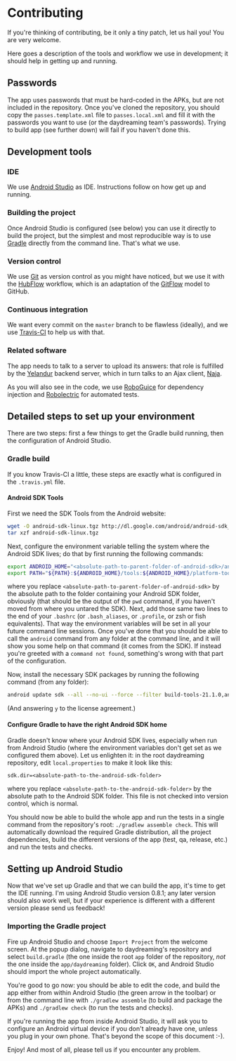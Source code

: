 # Contributing

If you're thinking of contributing, be it only a tiny patch, let us hail you!
You are very welcome.

Here goes a description of the tools and workflow we use in development; it
should help in getting up and running.

## Passwords

The app uses passwords that must be hard-coded in the APKs, but are not included
in the repository. Once you've cloned the repository, you should copy the
`passes.template.xml` file to `passes.local.xml` and fill it with the passwords
you want to use (or the daydreaming team's passwords). Trying to build app (see
further down) will fail if you haven't done this.

## Development tools

### IDE

We use [Android
Studio](https://developer.android.com/sdk/installing/studio.html) as IDE.
Instructions follow on how get up and running.

### Building the project

Once Android Studio is configured (see below) you can use it directly to build
the project, but the simplest and most reproducible way is to use
[Gradle](http://www.gradle.org/) directly from the command line. That's what we
use.

### Version control

We use [Git](http://git-scm.com/) as version control as you might have noticed,
but we use it with the
[HubFlow](http://dev.datasift.com/blog/hubflow-github-and-gitflow-model-together)
workflow, which is an adaptation of the
[GitFlow](http://nvie.com/posts/a-successful-git-branching-model/) model to
GitHub.

### Continuous integration

We want every commit on the `master` branch to be flawless (ideally), and we use
[Travis-CI](http://about.travis-ci.org/) to help us with that.

### Related software

The app needs to talk to a server to upload its answers: that role is fulfilled
by the [Yelandur](https://github.com/wehlutyk/yelandur) backend server, which in
turn talks to an Ajax client, [Naja](https://github.com/wehlutyk/naja).

As you will also see in the code, we use
[RoboGuice](https://github.com/roboguice/roboguice) for dependency injection and
[Robolectric](http://pivotal.github.io/robolectric/) for automated tests.

## Detailed steps to set up your environment

There are two steps: first a few things to get the Gradle build running, then
the configuration of Android Studio.

### Gradle build

If you know Travis-CI a little, these steps are exactly what is configured in
the `.travis.yml` file.

#### Android SDK Tools

First we need the SDK Tools from the Android website:

```sh
wget -O android-sdk-linux.tgz http://dl.google.com/android/android-sdk_r22.6.2-linux.tgz
tar xzf android-sdk-linux.tgz
```

Next, configure the environment variable telling the system where the
Android SDK lives; do that by first running the following commands:

```sh
export ANDROID_HOME="<absolute-path-to-parent-folder-of-android-sdk>/android-sdk-linux"
export PATH="${PATH}:${ANDROID_HOME}/tools:${ANDROID_HOME}/platform-tools:${ANDROID_HOME}/build-tools/21.1.0"
```

where you replace `<absolute-path-to-parent-folder-of-android-sdk>` by the
absolute path to the folder containing your Android SDK folder, obviously (that
should be the output of the `pwd` command, if you haven't moved from where you
untared the SDK). Next, add those same two lines to the end of your `.bashrc`
(or `.bash_aliases`, or `.profile`, or zsh or fish equivalents). That way the
environment variables will be set in all your future command line sessions. Once
you've done that you should be able to call the `android` command from any
folder at the command line, and it will show you some help on that command (it
comes from the SDK). If instead you're greeted with a `command not found`,
something's wrong with that part of the configuration.

Now, install the necessary SDK packages by running the following command
(from any folder):

```sh
android update sdk --all --no-ui --force --filter build-tools-21.1.0,android-21,platform-tools,extra-android-support,extra-android-m2repository
```

(And answering `y` to the license agreement.)

#### Configure Gradle to have the right Android SDK home

Gradle doesn't know where your Android SDK lives, especially when run from
Android Studio (where the environment variables don't get set as we configured
them above). Let us enlighten it: in the root daydreaming repository, edit
`local.properties` to make it look like this:

```
sdk.dir=<absolute-path-to-the-android-sdk-folder>
```

where you replace `<absolute-path-to-the-android-sdk-folder>` by the absolute
path to the Android SDK folder. This file is not checked into version control,
which is normal.

You should now be able to build the whole app and run the tests in a single
command from the repository's root: `./gradlew assemble check`. This will
automatically download the required Gradle distribution, all the project
dependencies, build the different versions of the app (test, qa, release, etc.)
and run the tests and checks.

## Setting up Android Studio

Now that we've set up Gradle and that we can build the app, it's time to get the
IDE running. I'm using Android Studio version 0.8.1; any later version should
also work well, but if your experience is different with a different version
please send us feedback!

### Importing the Gradle project

Fire up Android Studio and choose `Import Project` from the welcome screen. At
the popup dialog, navigate to daydreaming's repository and select `build.gradle`
(the one inside the root `app` folder of the repository, *not* the one inside
the `app/daydreaming` folder). Click `OK`, and Android Studio should import the
whole project automatically.

You're good to go now: you should be able to edit the code, and build the app
either from within Android Studio (the green arrow in the toolbar) or from the
command line with `./gradlew assemble` (to build and package the APKs) and
`./gradlew check` (to run the tests and checks).

If you're running the app from inside Android Studio, it will ask you to
configure an Android virtual device if you don't already have one, unless you
plug in your own phone.  That's beyond the scope of this document :-).

Enjoy! And most of all, please tell us if you encounter any problem.
